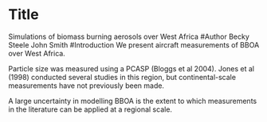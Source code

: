 # Title
Simulations of biomass burning aerosols over West Africa
#Author
Becky Steele
John Smith
#Introduction
We present aircraft measurements of BBOA over West Africa.

Particle size was measured using a PCASP (Bloggs et al 2004).
Jones et al (1998) conducted several studies in this region, but continental-scale measurements have not previously been made. 

A large uncertainty in modelling BBOA is the extent to which measurements in the literature can be applied at a regional scale.
